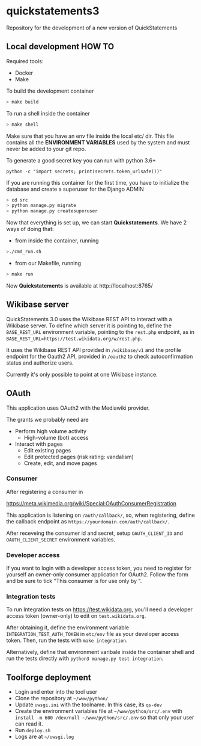 # quickstatements3

Repository for the development of a new version of QuickStatements

## Local development HOW TO

Required tools:

* Docker
* Make

To build the development container

```bash
> make build
```

To run a shell inside the container

```bash
> make shell
```

Make sure that you have an env file inside the local etc/ dir. This file contains all the **ENVIRONMENT VARIABLES** used by the system and must never be added to your git repo.

To generate a good secret key you can run with python 3.6+

```
python -c "import secrets; print(secrets.token_urlsafe())"
```

If you are running this container for the first time, you have to initialize the database and create a superuser for the Django ADMIN

```bash
> cd src
> python manage.py migrate
> python manage.py createsuperuser
```

Now that everything is set up, we can start **Quickstatements**. We have 2 ways of doing that:

* from inside the container, running 
```bash 
>./cmd_run.sh
```
* from our Makefile, running 
```bash 
> make run
```

Now **Quickstatements** is available at http://localhost:8765/

## Wikibase server

QuickStatements 3.0 uses the Wikibase REST API to interact with a Wikibase server. To define which server it is pointing to, define the `BASE_REST_URL` environment variable, pointing to the `rest.php` endpoint, as in `BASE_REST_URL=https://test.wikidata.org/w/rest.php`.

It uses the Wikibase REST API provided in `/wikibase/v1` and the profile endpoint for the Oauth2 API, provided in `/oauth2` to check autoconfirmation status and authorize users.

Currently it's only possible to point at one Wikibase instance.

## OAuth

This application uses OAuth2 with the Mediawiki provider.

The grants we probably need are

* Perform high volume activity
  * High-volume (bot) access
* Interact with pages
  * Edit existing pages
  * Edit protected pages (risk rating: vandalism)
  * Create, edit, and move pages

### Consumer

After registering a consumer in

<https://meta.wikimedia.org/wiki/Special:OAuthConsumerRegistration>

This application is listening on `/auth/callback/`, so, when registering, define the callback endpoint as `https://yourdomain.com/auth/callback/`.

After receveing the consumer id and secret, setup `OAUTH_CLIENT_ID` and `OAUTH_CLIENT_SECRET` environment variables.

### Developer access

If you want to login with a developer access token, you need to register for yourself an owner-only consumer application for OAuth2. Follow the form and be sure to tick "This consumer is for use only by <YOUR USERNAME>".

### Integration tests

To run Integration tests on https://test.wikidata.org, you'll need a developer access token (owner-only) to edit on `test.wikidata.org`.

After obtaining it, define the environment variable `INTEGRATION_TEST_AUTH_TOKEN` in `etc/env` file as your developer access token. Then, run the tests with `make integration`.

Alternatively, define that environment varibale inside the container shell and run the tests directly with `python3 manage.py test integration`.

## Toolforge deployment

* Login and enter into the tool user
* Clone the repository at `~/www/python/`
* Update `uwsgi.ini` with the toolname. In this case, its `qs-dev`
* Create the environment variables file at `~/www/python/src/.env` with `install -m 600 /dev/null ~/www/python/src/.env` so that only your user can read it.
* Run `deploy.sh`
* Logs are at `~/uwsgi.log`
